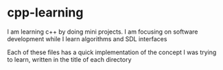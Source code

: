 # cpp-learning
I am learning c++ by doing mini projects. I am focusing on software development while I learn algorithms and SDL interfaces

Each of these files has a quick implementation of the concept I was trying to learn, written in the title of each directory
